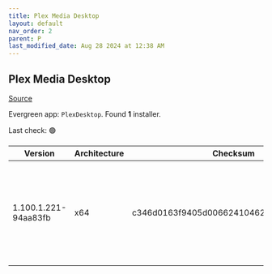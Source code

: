 ```yaml
---
title: Plex Media Desktop
layout: default
nav_order: 2
parent: P
last_modified_date: Aug 28 2024 at 12:38 AM
---
```


## Plex Media Desktop

[Source](https://www.plex.tv/media-server-downloads/)

Evergreen app: `PlexDesktop`. Found **1** installer.

Last check: 🟢

| Version              | Architecture | Checksum                                 | URI                                                                                                                                                                                                                  |
| -------------------- | ------------ | ---------------------------------------- | -------------------------------------------------------------------------------------------------------------------------------------------------------------------------------------------------------------------- |
| 1.100.1.221-94aa83fb | x64          | c346d0163f9405d00662410462c970a99186f074 | [https://downloads.plex.tv/plex-desktop/1.100.1.221-94aa83fb/windows/Plex-1.100.1.221-94aa83fb-x86_64.exe](https://downloads.plex.tv/plex-desktop/1.100.1.221-94aa83fb/windows/Plex-1.100.1.221-94aa83fb-x86_64.exe) |
